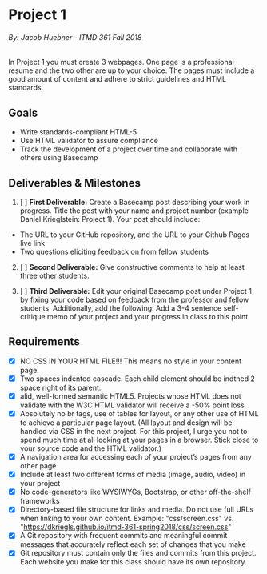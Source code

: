 # Project 1
###### By: Jacob Huebner - ITMD 361 Fall 2018 

In Project 1 you must create 3 webpages. One page is a professional resume and the two other are up to your choice. The pages must include a good amount of content and adhere to strict guidelines and HTML standards. 

## Goals

* Write standards-compliant HTML-5
* Use HTML validator to assure compliance
* Track the development of a project over time and collaborate with others using Basecamp

## Deliverables & Milestones


1. [ ] **First Deliverable:** Create a Basecamp post describing your work in progress. Title the post with your name and project number (example Daniel Krieglstein: Project 1). Your post should include:
* The URL to your GitHub repository, and the URL to your Github Pages live link
* Two questions eliciting feedback on from fellow students

2. [ ] **Second Deliverable:** Give constructive comments to help at least three other students.

3. [ ] **Third Deliverable:** Edit your original Basecamp post under Project 1 by fixing your code based on feedback from the professor and fellow students. Additionally, add the following:
Add a 3-4 sentence self-critique memo of your project and your progress in class to this point

## Requirements

- [x] NO CSS IN YOUR HTML FILE!!! This means no style in your content page.
- [x] Two spaces indented cascade. Each child element should be indtned 2 space right of its parent.
- [x] alid, well-formed semantic HTML5. Projects whose HTML does not validate with the W3C HTML validator will receive a -50% point loss.
- [x] Absolutely no br tags, use of tables for layout, or any other use of HTML to achieve a particular page layout. (All layout and design will be handled via CSS in the next project. For this project, I urge you not to spend much time at all looking at your pages in a browser. Stick close to your source code and the HTML validator.)
- [x] A navigation area for accessing each of your project’s pages from any other page
- [x] Include at least two different forms of media (image, audio, video) in your project
- [x] No code-generators like WYSIWYGs, Bootstrap, or other off-the-shelf frameworks
- [x] Directory-based file structure for links and media. Do not use full URLs when linking to your own content. Example: "css/screen.css" vs. "https://dkriegls.github.io/itmd-361-spring2018/css/screen.css"
- [x] A Git repository with frequent commits and meaningful commit messages that accurately reflect each set of changes that you make
- [x] Git repository must contain only the files and commits from this project. Each website you make for this class should have its own repository.